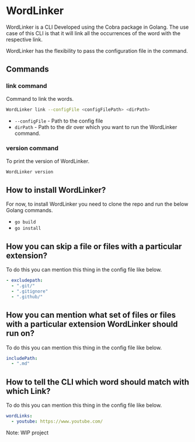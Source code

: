 # WordLinker

WordLinker is a CLI Developed using the Cobra package in Golang. The use case of this CLI is that it will link all the occurrences of the word with the respective link.

WordLinker has the flexibility to pass the configuration file in the command.

## Commands

### link command

Command to link the words.

``` bash
WordLinker link --configFile <configFilePath> <dirPath>
```

- `--configFile` - Path to the config file
- `dirPath` - Path to the dir over which you want to run the WordLinker command.

### version command

To print the version of WordLinker.

```bash
WordLinker version
```

## How to install WordLinker?

For now, to install WordLinker you need to clone the repo and run the below Golang commands.

- `go build`
- `go install`

## How you can skip a file or files with a particular extension?

To do this you can mention this thing in the config file like below.

``` yaml
- excludepath:
  - ".git/"
  - ".gitignore"
  - ".github/"
```

## How you can mention what set of files or files with a particular extension WordLinker should run on?

To do this you can mention this thing in the config file like below.

``` yaml
includePath:
  - ".md"
```

## How to tell the CLI which word should match with which Link?

To do this you can mention this thing in the config file like below.

``` yaml
wordLinks:
  - youtube: https://www.youtube.com/
```

Note: WIP project
